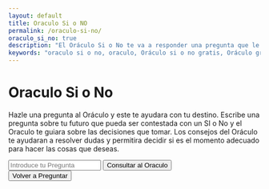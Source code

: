 ```yaml
---
layout: default
title: Oraculo Si o NO
permalink: /oraculo-si-no/
oraculo_si_no: true
description: "El Oráculo Si o No te va a responder una pregunta que le hagas sobre tu futuro inmediato.El Oraculo te guiara con tu destino."
keywords: "oraculo si o no, oraculo, Oráculo si o no gratis, Oráculo gratis, tarot, tarot si o no, destino, horoscopo, horoscopo del dia de hoy, astrologia, astros, tarot gratis, tiradas de carta, suerte"
---
```

  <div class="row centered violet" id="questiondiv">
    <div class="col-sm-12 hfeed" id="cuerpo-entradas">
      <h1>Oraculo Si o No</h1><p>Hazle una pregunta al Oráculo y este te ayudara con tu destino. Escribe una pregunta sobre tu futuro que pueda ser contestada con un SI o No y el Oraculo te guiara sobre las decisiones que tomar. Los consejos del Oráculo te ayudaran a resolver dudas y permitira decidir si es el momento adecuado para hacer las cosas que deseas.</p>
      <input type="text" class="form-control" id="question" placeholder="Introduce tu Pregunta">
      <button type="button" class="btn btn-default btn-lg" id="consultar">Consultar al Oraculo</button>
    </div>
  </div>
  <div class="row centered violet fade" id="answerdiv">
      <div id="answer"></div>
      <button type="button" class="btn btn-default btn-lg" id="retry">Volver a Preguntar</button>
  </div>
